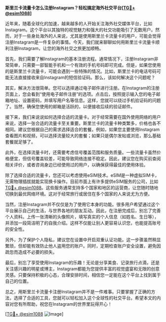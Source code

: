 **斯里兰卡流量卡怎么注册Instagram？轻松搞定海外社交平台[[TG💪+ @esim1088](https://t.me/s/esim1088)]**

近年来，随着全球化的加速，越来越多的人开始关注海外社交媒体平台，比如Instagram。这个平台以其独特的视觉魅力和强大的社交功能吸引了无数用户。然而，对于一些身处海外的人来说，尤其是使用斯里兰卡流量卡的用户，可能会觉得注册Instagram是一件复杂的事情。今天，我们就来聊聊如何用斯里兰卡流量卡顺利注册Instagram，让您的海外社交之旅更加顺畅。

首先，我们需要了解Instagram的基本注册流程。通常情况下，注册Instagram非常简单，只需要一部智能手机和一个有效的手机号码即可完成。但是，如果您使用的是斯里兰卡流量卡，可能会遇到一些特殊的情况。比如，斯里兰卡的电话号码可能无法直接接收来自Instagram的短信验证码。那么，该如何解决这个问题呢？

其实，解决方法很简单。您可以选择通过电子邮件进行注册。在Instagram的注册页面上，您会看到“使用电子邮件注册”的选项。点击后，按照提示输入您的电子邮箱地址、设置密码，并填写用户名等信息。这样，您就可以绕过手机验证码的问题了。当然，确保您使用的邮箱是活跃的，以便接收后续的验证邮件。

接下来，我们来说说如何选择合适的流量卡。对于经常需要在国外使用网络的用户来说，选择一张合适的流量卡至关重要。斯里兰卡的流量卡种类繁多，价格也各不相同。建议您根据自己的需求选择适合的套餐。例如，如果您主要使用Instagram查看图片和视频，可以选择流量较大的套餐；如果只是偶尔发帖或浏览，那么基础套餐就足够了。

此外，在选择流量卡时，还需要考虑信号覆盖范围和服务质量。一些流量卡虽然价格便宜，但信号覆盖较差，可能导致网络连接不稳定。因此，建议您在购买前查阅相关评价，或者咨询身边已经使用过的用户，以确保获得最佳的使用体验。

除了选择合适的流量卡，您还可以考虑使用eSIM技术。eSIM是一种虚拟SIM卡，无需物理插拔就能实现换卡操作。目前市面上有许多提供eSIM服务的公司，比如[TG💪+ @esim1088](https://t.me/s/esim1088)。这些服务通常支持多个国家和地区的运营商，让您随时随地切换到最优网络环境。这对于经常旅行或居住在多个国家的人来说尤为方便。

当然，注册Instagram并不仅仅是为了使用它本身的功能。很多用户希望通过这个平台展示自己的生活，与世界各地的朋友互动。因此，在注册完成后，别忘了完善个人资料。上传一张清晰的头像照片，填写真实的个人信息（如姓名、生日等），并添加一段简洁明了的自我介绍。这样不仅能让别人更容易认识您，也能提高账号的安全性。

另外，为了保护个人隐私，建议您在设置中开启双重认证功能。这一步骤虽然稍显繁琐，但却能有效防止他人盗用您的账户。同时，定期检查账户安全设置，避免因疏忽而造成不必要的损失。

最后，别忘了享受使用Instagram的乐趣！无论是分享美食、记录旅行点滴，还是关注感兴趣的明星或博主，Instagram都能为您提供丰富的视觉盛宴和无限的创意灵感。只要保持积极的心态，合理安排时间，相信您一定能在这个平台上找到属于自己的位置。

总之，用斯里兰卡流量卡注册Instagram并不是一件难事。只要掌握了正确的方法，选择了合适的工具，您就可以轻松加入这个全球性的社交平台。希望本文的内容对您有所帮助，祝您在Instagram的世界里玩得开心！

[[TG💪+ @esim1088](https://t.me/s/esim1088) ![Image](https://i.postimg.cc/4NQfJmqS/Snipaste-2025-05-13-00-14-12.png)]